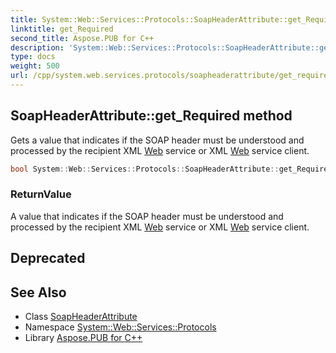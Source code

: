 ```yaml
---
title: System::Web::Services::Protocols::SoapHeaderAttribute::get_Required method
linktitle: get_Required
second_title: Aspose.PUB for C++
description: 'System::Web::Services::Protocols::SoapHeaderAttribute::get_Required method. Gets a value that indicates if the SOAP header must be understood and processed by the recipient XML Web service or XML Web service client in C++.'
type: docs
weight: 500
url: /cpp/system.web.services.protocols/soapheaderattribute/get_required/
---
```

## SoapHeaderAttribute::get_Required method


Gets a value that indicates if the SOAP header must be understood and processed by the recipient XML [Web](../../../system.web/) service or XML [Web](../../../system.web/) service client.

```cpp
bool System::Web::Services::Protocols::SoapHeaderAttribute::get_Required()
```


### ReturnValue

A value that indicates if the SOAP header must be understood and processed by the recipient XML [Web](../../../system.web/) service or XML [Web](../../../system.web/) service client.

## Deprecated


## See Also

* Class [SoapHeaderAttribute](../)
* Namespace [System::Web::Services::Protocols](../../)
* Library [Aspose.PUB for C++](../../../)

